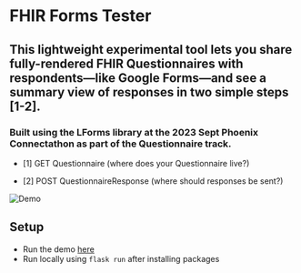 # FHIR Forms Tester

## This lightweight experimental tool lets you share fully-rendered FHIR Questionnaires with respondents—like Google Forms—and see a summary view of responses in two simple steps [1-2].

### Built using the LForms library at the 2023 Sept Phoenix Connectathon as part of the Questionnaire track.

- [1] GET Questionnaire (where does your Questionnaire live?)

- [2] POST QuestionnaireResponse (where should responses be sent?)

![Demo](fhirformscropped.gif)

## Setup

- Run the demo [here](https://fhirforms-1d1ea7b0526a.herokuapp.com/)
- Run locally using `flask run` after installing packages

